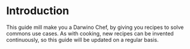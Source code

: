 # Introduction
This guide mill make you a Darwino Chef, by giving you recipes to solve commons use cases. As with cooking, new recipes can be invented continuously, so this guide will be updated on a regular basis.